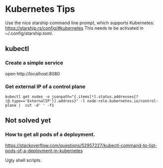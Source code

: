 # Kubernetes Tips

Use the nice starship command line prompt, which supports Kubernetes: https://starship.rs/config/#kubernetes
This needs te be activated in ~/.config/starship.toml.

## kubectl

### Create a simple service

open http://localhost:8080
### Get external IP of a control plane

```
kubectl get nodes -o jsonpath="{.items[*].status.addresses[?(@.type=='ExternalIP')].address}" -l node-role.kubernetes.io/control-plane |  cut -d' ' -f1
```

## Not solved yet

### How to get all pods of a deployment.

https://stackoverflow.com/questions/52957227/kubectl-command-to-list-pods-of-a-deployment-in-kubernetes

Ugly shell scripts.
